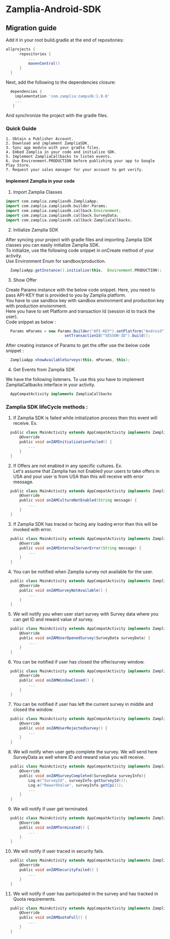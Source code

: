 # Zamplia-Android-SDK


## Migration guide

Add it in your root build.gradle at the end of repositories:


  ```groovy
  allprojects {
		repositories {
			...
			mavenCentral()
		}
	}
  ```
  Next, add the following to the dependencies closure:

  ```groovy
    dependencies {
      implementation 'com.zamplia:zampsdk:1.0.0'
      ...
     }
  ```

  And synchronize the project with the gradle files.

### Quick Guide

    1. Obtain a Publisher Account.
    2. Download and implement ZampliaSDK.
    3. Sync app module with your gradle files.
    4. Embed Zamplia in your code and initialize SDK.
    5. Implement ZampliaCallbacks to listen events.
    6. Use Environment.PRODUCTION before publishing your app to Google Play Store.
    7. Request your sales manager for your account to get verify.

#### Implement Zamplia in your code

1. Import Zamplia Classes


  ```groovy
  import com.zamplia.zampliasdk.ZampliaApp;
  import com.zamplia.zampliasdk.builder.Params;
  import com.zamplia.zampliasdk.callback.Environment;
  import com.zamplia.zampliasdk.callback.SurveyData;
  import com.zamplia.zampliasdk.callback.ZampliaCallbacks;
  ```


2. Initialize Zamplia SDK

After syncing your project with gradle files and importing Zamplia SDK classes you can easily initialize Zamplia SDK. <br/>To initialize, use the following code snippet in onCreate method of your activity. <br/>Use Environment Enum for sandbox/production.  


  ```groovy
    ZampliaApp.getInstance().initialize(this,  Environment.PRODUCTION);
  ```
    
3. Show Offer

Create Params instance with the below code snippet. Here, you need to pass API-KEY that is provided to you by Zamplia platform. <br/>You have to use sandbox key with sandbox environment and production key with production enviornment. <br/>Here you have to set Platform and transaction Id (session id to track the user). <br/>Code snippet as below :


  ```groovy
    Params mParams = new Params.Builder("API-KEY").setPlatform("Android").
                            setTransactionId("SESSON-ID").build();
  ```

After creating instance of Params to get the offer use the below code snippet : 


  ```groovy
    ZampliaApp.showAvailableSurveys(this, mParams, this);
  ```

4. Get Events from Zamplia SDK

We have the following listeners. To use this you have to implement ZampliaCallbacks interface in your activity.


  ```groovy
    AppCompatActivity implements ZampliaCallbacks
  ```

### Zamplia SDK lifeCycle methods : 

1. If Zamplia SDK is failed while initialization process then this event will receive. Ex.

  ```groovy
    public class MainActivity extends AppCompatActivity implements ZampliaCallbacks {
        @Override
        public void onZAMInitializationFailed() {
            ...
        }
    }
  ```

2. If Offers are not enabled in any specific cultures. Ex. <br/>Let's assume that Zamplia has not Enabled your users to take offers in USA and your user is from USA than this will receive with error message.


  ```groovy
    public class MainActivity extends AppCompatActivity implements ZampliaCallbacks {
        @Override
        public void onZAMCultureNotEnabled(String message) {
            ...
        }
    }
  ```

3. If Zamplia SDK has traced or facing any loading error than this will be invoked with error.

  ```groovy
    public class MainActivity extends AppCompatActivity implements ZampliaCallbacks {
        @Override
        public void onZAMInternalServerError(String message) {
            ...
        }
    }
  ```


4. You can be notified when Zamplia survey not available for the user.

  ```groovy
    public class MainActivity extends AppCompatActivity implements ZampliaCallbacks {
        @Override
        public void onZAMSurveyNotAvailable() {
            ...
        }
    }
  ```


5. We will notify you when user start survey with Survey data where you can get ID and reward value of survey.

  ```groovy
    public class MainActivity extends AppCompatActivity implements ZampliaCallbacks {
        @Override
        public void onZAMUserOpenedSurvey(SurveyData surveyData) {
            ...
        }
    }
  ```


6. You can be notified if user has closed the offer/survey window.

  ```groovy
    public class MainActivity extends AppCompatActivity implements ZampliaCallbacks {
        @Override
        public void onZAMWindowClosed() {
            ...
        }
    }
  ```


7. You can be notified if user has left the current survey in middle and closed the window.

  ```groovy
    public class MainActivity extends AppCompatActivity implements ZampliaCallbacks {
        @Override
        public void onZAMUserRejectedSurvey() {
            ...
        }
    }
  ```


8. We will notify when user gets complete the survey. We will send here SurveyData as well where ID and reward value you will receive.

  ```groovy
    public class MainActivity extends AppCompatActivity implements ZampliaCallbacks {
        @Override
        public void onZAMSurveyCompleted(SurveyData surveyInfo){
            Log.e("SurveyId", surveyInfo.getSurveyId());
            Log.e("RewardValue", surveyInfo.getCpi()); 
            ...
        }
    }
  ```


9. We will notify if user get terminated.

  ```groovy
    public class MainActivity extends AppCompatActivity implements ZampliaCallbacks {
        @Override
        public void onZAMTerminated() {
            ...
        }
    }
  ```


10. We will notify if user traced in security fails.

  ```groovy
    public class MainActivity extends AppCompatActivity implements ZampliaCallbacks {
        @Override
        public void onZAMSecurityFailed() {
            ...
        }
    }
  ```


11. We will notify if user has participated in the survey and has tracked in Quota requirements.

  ```groovy
    public class MainActivity extends AppCompatActivity implements ZampliaCallbacks {
        @Override
        public void onZAMQuotaFull() {
            ...
        }
    }
  ```



